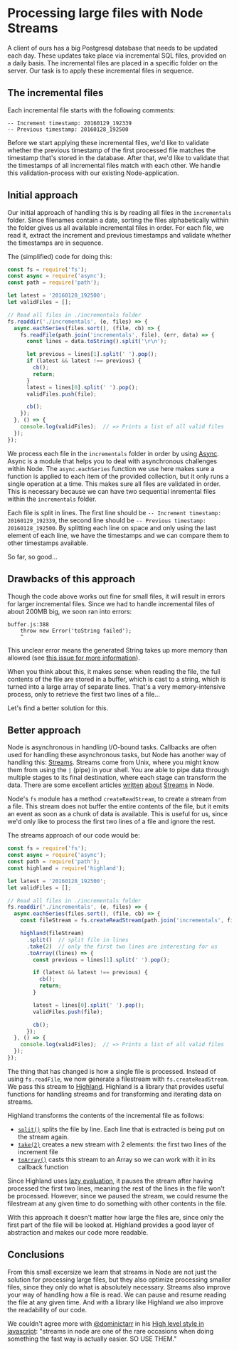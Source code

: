 # Processing large files with Node Streams

A client of ours has a big Postgresql database that needs to be updated each day. These updates take place via incremental SQL files, provided on a daily basis. The incremental files are placed in a specific folder on the server. Our task is to apply these incremental files in sequence.

## The incremental files
Each incremental file starts with the following comments:

```
-- Increment timestamp: 20160129_192339
-- Previous timestamp: 20160128_192500
```

Before we start applying these incremental files, we'd like to validate whether the previous timestamp of the first processed file matches the timestamp that's stored in the database. After that, we'd like to validate that the timestamps of all incremental files match with each other. We handle this validation-process with our existing Node-application.

## Initial approach
Our initial approach of handling this is by reading all files in the `incrementals` folder. Since filenames contain a date, sorting the files alphabetically within the folder gives us all available incremental files in order. For each file, we read it, extract the increment and previous timestamps and validate whether the timestamps are in sequence.

The (simplified) code for doing this:
```js
const fs = require('fs');
const async = require('async');
const path = require('path');

let latest = '20160128_192500';
let validFiles = [];

// Read all files in ./incrementals folder
fs.readdir('./incrementals', (e, files) => {
  async.eachSeries(files.sort(), (file, cb) => {
    fs.readFile(path.join('incrementals', file), (err, data) => {
      const lines = data.toString().split('\r\n');

      let previous = lines[1].split(' ').pop();
      if (latest && latest !== previous) {
        cb();
        return;
      }
      latest = lines[0].split(' ').pop();
      validFiles.push(file);

      cb();
    });
  }, () => {
    console.log(validFiles);  // => Prints a list of all valid files
  });
});
```

We process each file in the `incrementals` folder in order by using [Async](https://github.com/caolan/async). Async is a module that helps you to deal with asynchronous challenges within Node. The `async.eachSeries` function we use here makes sure a function is applied to each item of the provided collection, but it only runs a single operation at a time. This makes sure all files are validated in order. This is necessary because we can have two sequential inremental files within the `incrementals` folder.

Each file is split in lines. The first line should be `-- Increment timestamp: 20160129_192339`, the second line should be `-- Previous timestamp: 20160128_192500`. By splitting each line on space and only using the last element of each line, we have the timestamps and we can compare them to other timestamps available.

So far, so good...

## Drawbacks of this approach
Though the code above works out fine for small files, it will result in errors for larger incremental files. Since we had to handle incremental files of about 200MB big, we soon ran into errors:

```
buffer.js:388
    throw new Error('toString failed');
    ^
```

This unclear error means the generated String takes up more memory than allowed (see [this issue for more information](https://github.com/nodejs/node/issues/3175)).

When you think about this, it makes sense: when reading the file, the full contents of the file are stored in a buffer, which is cast to a string, which is turned into a large array of separate lines. That's a very memory-intensive process, only to retrieve the first two lines of a file...

Let's find a better solution for this.

## Better approach
Node is asynchronous in handling I/O-bound tasks. Callbacks are often used for handling these asynchronous tasks, but Node has another way of handling this: [Streams](https://nodejs.org/api/stream.html). Streams come from Unix, where you might know them from using the `|` (pipe) in your shell. You are able to pipe data through multiple stages to its final destination, where each stage can transform the data. There are some excellent articles [written](https://github.com/substack/stream-handbook) [about](http://maxogden.com/node-streams.html) [Streams](https://www.sitepoint.com/basics-node-js-streams/) in Node.

Node's `fs` module has a method `createReadStream`, to create a stream from a file. This stream does not buffer the entire contents of the file, but it emits an event as soon as a chunk of data is available. This is useful for us, since we'd only like to process the first two lines of a file and ignore the rest.

The streams approach of our code would be:
```js
const fs = require('fs');
const async = require('async');
const path = require('path');
const highland = require('highland');

let latest = '20160128_192500';
let validFiles = [];

// Read all files in ./incrementals folder
fs.readdir('./incrementals', (e, files) => {
  async.eachSeries(files.sort(), (file, cb) => {
    const fileStream = fs.createReadStream(path.join('incrementals', file));

    highland(fileStream)
      .split()  // split file in lines
      .take(2)  // only the first two lines are interesting for us
      .toArray((lines) => {
        const previous = lines[1].split(' ').pop();

        if (latest && latest !== previous) {
          cb();
          return;
        }

        latest = lines[0].split(' ').pop();
        validFiles.push(file);

        cb();
      });
  }, () => {
    console.log(validFiles);  // => Prints a list of all valid files
  });
});
```

The thing that has changed is how a single file is processed. Instead of using `fs.readFile`, we now generate a filestream with `fs.createReadStream`. We pass this stream to [Highland](http://highlandjs.org/). Highland is a library that provides useful functions for handling streams and for transforming and iterating data on streams.

Highland transforms the contents of the incremental file as follows:
- [`split()`](http://highlandjs.org/#split) splits the file by line. Each line that is extracted is being put on the stream again.
- [`take(2)`](http://highlandjs.org/#take) creates a new stream with 2 elements: the first two lines of the increment file
- [`toArray()`](http://highlandjs.org/#toArray) casts this stream to an Array so we can work with it in its callback function

Since Highland uses [lazy evaluation](http://highlandjs.org/#laziness), it pauses the stream after having processed the first two lines, meaning the rest of the lines in the file won't be processed. However, since we paused the stream, we could resume the filestream at any given time to do something with other contents in the file.

With this approach it doesn't matter how large the files are, since only the first part of the file will be looked at. Highland provides a good layer of abstraction and makes our code more readable.

## Conclusions
From this small excersize we learn that streams in Node are not just the solution for processing large files, but they also optimize processing smaller files, since they only do what is absolutely necessary. Streams also improve your way of handling how a file is read. We can pause and resume reading the file at any given time. And with a library like Highland we also improve the readability of our code.

We couldn't agree more with [@dominictarr](https://twitter.com/dominictarr) in his [High level style in javascript](https://gist.github.com/dominictarr/2401787): "streams in node are one of the rare occasions when doing something the fast way is actually easier. SO USE THEM."
